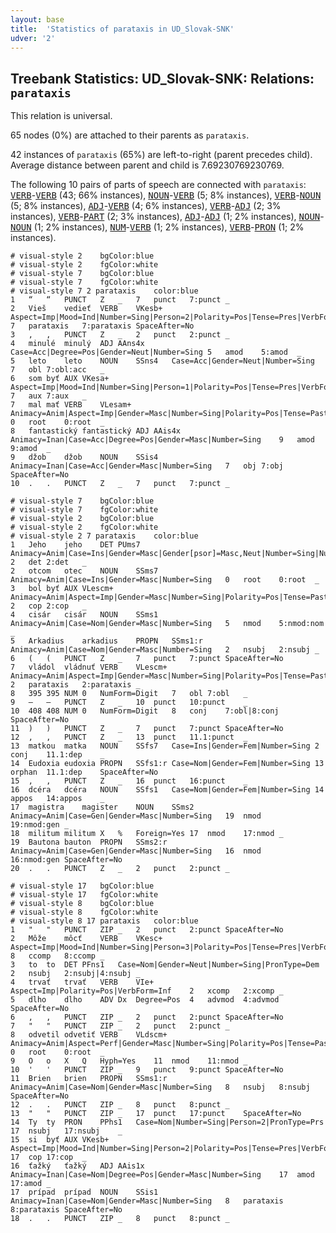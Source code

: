 ```yaml
---
layout: base
title:  'Statistics of parataxis in UD_Slovak-SNK'
udver: '2'
---
```


## Treebank Statistics: UD_Slovak-SNK: Relations: `parataxis`

This relation is universal.

65 nodes (0%) are attached to their parents as `parataxis`.

42 instances of `parataxis` (65%) are left-to-right (parent precedes child).
Average distance between parent and child is 7.69230769230769.

The following 10 pairs of parts of speech are connected with `parataxis`: <tt><a href="sk_snk-pos-VERB.html">VERB</a></tt>-<tt><a href="sk_snk-pos-VERB.html">VERB</a></tt> (43; 66% instances), <tt><a href="sk_snk-pos-NOUN.html">NOUN</a></tt>-<tt><a href="sk_snk-pos-VERB.html">VERB</a></tt> (5; 8% instances), <tt><a href="sk_snk-pos-VERB.html">VERB</a></tt>-<tt><a href="sk_snk-pos-NOUN.html">NOUN</a></tt> (5; 8% instances), <tt><a href="sk_snk-pos-ADJ.html">ADJ</a></tt>-<tt><a href="sk_snk-pos-VERB.html">VERB</a></tt> (4; 6% instances), <tt><a href="sk_snk-pos-VERB.html">VERB</a></tt>-<tt><a href="sk_snk-pos-ADJ.html">ADJ</a></tt> (2; 3% instances), <tt><a href="sk_snk-pos-VERB.html">VERB</a></tt>-<tt><a href="sk_snk-pos-PART.html">PART</a></tt> (2; 3% instances), <tt><a href="sk_snk-pos-ADJ.html">ADJ</a></tt>-<tt><a href="sk_snk-pos-ADJ.html">ADJ</a></tt> (1; 2% instances), <tt><a href="sk_snk-pos-NOUN.html">NOUN</a></tt>-<tt><a href="sk_snk-pos-NOUN.html">NOUN</a></tt> (1; 2% instances), <tt><a href="sk_snk-pos-NUM.html">NUM</a></tt>-<tt><a href="sk_snk-pos-VERB.html">VERB</a></tt> (1; 2% instances), <tt><a href="sk_snk-pos-VERB.html">VERB</a></tt>-<tt><a href="sk_snk-pos-PRON.html">PRON</a></tt> (1; 2% instances).


~~~ conllu
# visual-style 2	bgColor:blue
# visual-style 2	fgColor:white
# visual-style 7	bgColor:blue
# visual-style 7	fgColor:white
# visual-style 7 2 parataxis	color:blue
1	“	“	PUNCT	Z	_	7	punct	7:punct	_
2	Vieš	vedieť	VERB	VKesb+	Aspect=Imp|Mood=Ind|Number=Sing|Person=2|Polarity=Pos|Tense=Pres|VerbForm=Fin	7	parataxis	7:parataxis	SpaceAfter=No
3	,	,	PUNCT	Z	_	2	punct	2:punct	_
4	minulé	minulý	ADJ	AAns4x	Case=Acc|Degree=Pos|Gender=Neut|Number=Sing	5	amod	5:amod	_
5	leto	leto	NOUN	SSns4	Case=Acc|Gender=Neut|Number=Sing	7	obl	7:obl:acc	_
6	som	byť	AUX	VKesa+	Aspect=Imp|Mood=Ind|Number=Sing|Person=1|Polarity=Pos|Tense=Pres|VerbForm=Fin	7	aux	7:aux	_
7	mal	mať	VERB	VLesam+	Animacy=Anim|Aspect=Imp|Gender=Masc|Number=Sing|Polarity=Pos|Tense=Past|VerbForm=Part	0	root	0:root	_
8	fantastický	fantastický	ADJ	AAis4x	Animacy=Inan|Case=Acc|Degree=Pos|Gender=Masc|Number=Sing	9	amod	9:amod	_
9	džob	džob	NOUN	SSis4	Animacy=Inan|Case=Acc|Gender=Masc|Number=Sing	7	obj	7:obj	SpaceAfter=No
10	.	.	PUNCT	Z	_	7	punct	7:punct	_

~~~


~~~ conllu
# visual-style 7	bgColor:blue
# visual-style 7	fgColor:white
# visual-style 2	bgColor:blue
# visual-style 2	fgColor:white
# visual-style 2 7 parataxis	color:blue
1	Jeho	jeho	DET	PUms7	Animacy=Anim|Case=Ins|Gender=Masc|Gender[psor]=Masc,Neut|Number=Sing|Number[psor]=Sing|Person=3|Poss=Yes|PronType=Prs	2	det	2:det	_
2	otcom	otec	NOUN	SSms7	Animacy=Anim|Case=Ins|Gender=Masc|Number=Sing	0	root	0:root	_
3	bol	byť	AUX	VLescm+	Animacy=Anim|Aspect=Imp|Gender=Masc|Number=Sing|Polarity=Pos|Tense=Past|VerbForm=Part	2	cop	2:cop	_
4	cisár	cisár	NOUN	SSms1	Animacy=Anim|Case=Nom|Gender=Masc|Number=Sing	5	nmod	5:nmod:nom	_
5	Arkadius	arkadius	PROPN	SSms1:r	Animacy=Anim|Case=Nom|Gender=Masc|Number=Sing	2	nsubj	2:nsubj	_
6	(	(	PUNCT	Z	_	7	punct	7:punct	SpaceAfter=No
7	vládol	vládnuť	VERB	VLescm+	Animacy=Anim|Aspect=Imp|Gender=Masc|Number=Sing|Polarity=Pos|Tense=Past|VerbForm=Part	2	parataxis	2:parataxis	_
8	395	395	NUM	0	NumForm=Digit	7	obl	7:obl	_
9	–	–	PUNCT	Z	_	10	punct	10:punct	_
10	408	408	NUM	0	NumForm=Digit	8	conj	7:obl|8:conj	SpaceAfter=No
11	)	)	PUNCT	Z	_	7	punct	7:punct	SpaceAfter=No
12	,	,	PUNCT	Z	_	13	punct	11.1:punct	_
13	matkou	matka	NOUN	SSfs7	Case=Ins|Gender=Fem|Number=Sing	2	conj	11.1:dep	_
14	Eudoxia	eudoxia	PROPN	SSfs1:r	Case=Nom|Gender=Fem|Number=Sing	13	orphan	11.1:dep	SpaceAfter=No
15	,	,	PUNCT	Z	_	16	punct	16:punct	_
16	dcéra	dcéra	NOUN	SSfs1	Case=Nom|Gender=Fem|Number=Sing	14	appos	14:appos	_
17	magistra	magister	NOUN	SSms2	Animacy=Anim|Case=Gen|Gender=Masc|Number=Sing	19	nmod	19:nmod:gen	_
18	militum	militum	X	%	Foreign=Yes	17	nmod	17:nmod	_
19	Bautona	bauton	PROPN	SSms2:r	Animacy=Anim|Case=Gen|Gender=Masc|Number=Sing	16	nmod	16:nmod:gen	SpaceAfter=No
20	.	.	PUNCT	Z	_	2	punct	2:punct	_

~~~


~~~ conllu
# visual-style 17	bgColor:blue
# visual-style 17	fgColor:white
# visual-style 8	bgColor:blue
# visual-style 8	fgColor:white
# visual-style 8 17 parataxis	color:blue
1	"	"	PUNCT	ZIP	_	2	punct	2:punct	SpaceAfter=No
2	Môže	môcť	VERB	VKesc+	Aspect=Imp|Mood=Ind|Number=Sing|Person=3|Polarity=Pos|Tense=Pres|VerbForm=Fin	8	ccomp	8:ccomp	_
3	to	to	DET	PFns1	Case=Nom|Gender=Neut|Number=Sing|PronType=Dem	2	nsubj	2:nsubj|4:nsubj	_
4	trvať	trvať	VERB	VIe+	Aspect=Imp|Polarity=Pos|VerbForm=Inf	2	xcomp	2:xcomp	_
5	dlho	dlho	ADV	Dx	Degree=Pos	4	advmod	4:advmod	SpaceAfter=No
6	,	,	PUNCT	ZIP	_	2	punct	2:punct	SpaceAfter=No
7	"	"	PUNCT	ZIP	_	2	punct	2:punct	_
8	odvetil	odvetiť	VERB	VLdscm+	Animacy=Anim|Aspect=Perf|Gender=Masc|Number=Sing|Polarity=Pos|Tense=Past|VerbForm=Part	0	root	0:root	_
9	O	o	X	Q	Hyph=Yes	11	nmod	11:nmod	_
10	'	'	PUNCT	ZIP	_	9	punct	9:punct	SpaceAfter=No
11	Brien	brien	PROPN	SSms1:r	Animacy=Anim|Case=Nom|Gender=Masc|Number=Sing	8	nsubj	8:nsubj	SpaceAfter=No
12	.	.	PUNCT	ZIP	_	8	punct	8:punct	_
13	"	"	PUNCT	ZIP	_	17	punct	17:punct	SpaceAfter=No
14	Ty	ty	PRON	PPhs1	Case=Nom|Number=Sing|Person=2|PronType=Prs	17	nsubj	17:nsubj	_
15	si	byť	AUX	VKesb+	Aspect=Imp|Mood=Ind|Number=Sing|Person=2|Polarity=Pos|Tense=Pres|VerbForm=Fin	17	cop	17:cop	_
16	ťažký	ťažký	ADJ	AAis1x	Animacy=Inan|Case=Nom|Degree=Pos|Gender=Masc|Number=Sing	17	amod	17:amod	_
17	prípad	prípad	NOUN	SSis1	Animacy=Inan|Case=Nom|Gender=Masc|Number=Sing	8	parataxis	8:parataxis	SpaceAfter=No
18	.	.	PUNCT	ZIP	_	8	punct	8:punct	_

~~~


